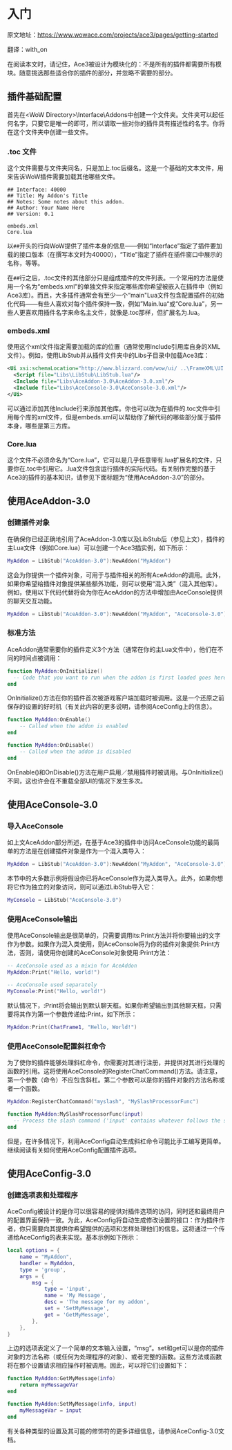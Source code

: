# 入门

原文地址：<https://www.wowace.com/projects/ace3/pages/getting-started>

翻译：with_on

在阅读本文时，请记住，Ace3被设计为模块化的：不是所有的插件都需要所有模块。随意挑选那些适合你的插件的部分，并忽略不需要的部分。

## 插件基础配置

首先在\<WoW Directory\>\\Interface\\Addons中创建一个文件夹。文件夹可以起任何名字，只要它是唯一的即可，所以请取一些对你的插件具有描述性的名字。你将在这个文件夹中创建一些文件。

### .toc 文件

这个文件需要与文件夹同名，只是加上.toc后缀名。这是一个基础的文本文件，用来告诉WoW插件需要加载其他哪些文件。

``` toc
## Interface: 40000
## Title: My Addon's Title
## Notes: Some notes about this addon.
## Author: Your Name Here
## Version: 0.1

embeds.xml
Core.lua
```

以`##`开头的行向WoW提供了插件本身的信息——例如“Interface”指定了插件要加载的接口版本（在撰写本文时为40000），“Title”指定了插件在插件窗口中展示的名称，等等。

在`##`行之后，.toc文件的其他部分只是组成插件的文件列表。一个常用的方法是使用一个名为“embeds.xml”的单独文件来指定哪些库你希望被嵌入在插件中（例如Ace3库）。而且，大多插件通常会有至少一个“main"Lua文件包含配置插件的初始化代码——有些人喜欢对每个插件保持一致，例如”Main.lua“或“Core.lua”，另一些人更喜欢用插件名字来命名主文件，就像是.toc那样，但扩展名为.lua。

### embeds.xml

使用这个xml文件指定需要加载的库的位置（通常使用Include引用库自身的XML文件）。例如，使用LibStub并从插件文件夹中的Libs子目录中加载Ace3库：

```xml
<Ui xsi:schemaLocation="http://www.blizzard.com/wow/ui/ ..\FrameXML\UI.xsd">
  <Script file="Libs\LibStub\LibStub.lua"/>
  <Include file="Libs\AceAddon-3.0\AceAddon-3.0.xml"/>
  <Include file="Libs\AceConsole-3.0\AceConsole-3.0.xml"/>
</Ui>
```

可以通过添加其他Include行来添加其他库。你也可以改为在插件的.toc文件中引用每个库的xml文件，但是embeds.xml可以帮助你了解代码的哪些部分属于插件本身，哪些是第三方库。

### Core.lua

这个文件不必须命名为“Core.lua”，它可以是几乎任意带有.lua扩展名的文件，只要你在.toc中引用它。.lua文件包含运行插件的实际代码。有关制作完整的基于Ace3的插件的基本知识，请参见下面标题为“使用AceAddon-3.0”的部分。

## 使用AceAddon-3.0

### 创建插件对象

在确保你已经正确地引用了AceAddon-3.0库以及LibStub后（参见上文），插件的主Lua文件（例如Core.lua）可以创建一个Ace3插实例，如下所示：

```lua
MyAddon = LibStub("AceAddon-3.0"):NewAddon("MyAddon")
```

这会为你提供一个插件对象，可用于与插件相关的所有AceAddon的调用。此外，如果你希望给插件对象提供某些额外功能，则可以使用“混入类”（混入其他库）。例如，使用以下代码代替将会为你在AceAddon的方法中增加由AceConsole提供的聊天交互功能。

```lua
MyAddon = LibStub("AceAddon-3.0"):NewAddon("MyAddon", "AceConsole-3.0")
```

### 标准方法

AceAddon通常需要你的插件定义3个方法（通常在你的主Lua文件中），他们在不同的时间点被调用：

```lua
function MyAddon:OnInitialize()
  -- Code that you want to run when the addon is first loaded goes here.
end
```

OnInitialize()方法在你的插件首次被游戏客户端加载时被调用。这是一个还原之前保存的设置的好时机（有关此内容的更多说明，请参阅AceConfig上的信息）。

```lua
function MyAddon:OnEnable()
    -- Called when the addon is enabled
end

function MyAddon:OnDisable()
    -- Called when the addon is disabled
end
```

OnEnable()和OnDisable()方法在用户启用／禁用插件时被调用。与OnInitialize()不同，这也许会在不重载全部UI的情况下发生多次。

## 使用AceConsole-3.0

### 导入AceConsole

如上文AceAddon部分所述，在基于Ace3的插件中访问AceConsole功能的最简单的方法是在创建插件对象是作为一个混入类导入：

``` lua
MyAddon = LibStub("AceAddon-3.0"):NewAddon("MyAddon", "AceConsole-3.0")
```

本节中的大多数示例将假设你已将AceConsole作为混入类导入。此外，如果你想将它作为独立的对象访问，则可以通过LibStub导入它：

```lua
MyConsole = LibStub("AceConsole-3.0")
```

### 使用AceConsole输出

使用AceConsole输出是很简单的，只需要调用its:Print方法并将你要输出的文字作为参数。如果作为混入类使用，则AceConsole将为你的插件对象提供:Print方法，否则，请使用你创建的AceConsole对象使用:Print方法：

```lua
-- AceConsole used as a mixin for AceAddon
MyAddon:Print("Hello, world!")

-- AceConsole used separately
MyConsole:Print("Hello, world!")
```

默认情况下，:Print将会输出到默认聊天框。如果你希望输出到其他聊天框，只需要将其作为第一个参数传递给:Print，如下所示：

```lua
MyAddon:Print(ChatFrame1, "Hello, World!")
```

### 使用AceConsole配置斜杠命令

为了使你的插件能够处理斜杠命令，你需要对其进行注册，并提供对其进行处理的函数的引用。这将使用AceConsole的RegisterChatCommand()方法。请注意，第一个参数（命令）不应包含斜杠。第二个参数可以是你的插件对象的方法名称或者一个函数。

```lua
MyAddon:RegisterChatCommand("myslash", "MySlashProcessorFunc")

function MyAddon:MySlashProcessorFunc(input)
  -- Process the slash command ('input' contains whatever follows the slash command)
end
```

但是，在许多情况下，利用AceConfig自动生成斜杠命令可能比手工编写更简单。继续阅读有关如何使用AceConfig配置插件选项。

## 使用AceConfig-3.0

### 创建选项表和处理程序

AceConfig被设计的是你可以很容易的提供对插件选项的访问，同时还和最终用户的配置界面保持一致。为此，AceConfig将自动生成修改设置的接口：作为插件作者，你只需要向其提供你希望提供的选项和怎样处理他们的信息。这将通过一个传递给AceConfig的表来实现。基本示例如下所示：

```lua
local options = {
    name = "MyAddon",
    handler = MyAddon,
    type = 'group',
    args = {
        msg = {
            type = 'input',
            name = 'My Message',
            desc = 'The message for my addon',
            set = 'SetMyMessage',
            get = 'GetMyMessage',
        },
    },
}
```

上边的选项表定义了一个简单的文本输入设置，“msg”。set和get可以是你的插件对象的方法名称（或任何为处理程序的对象）、或者完整的函数。这些方法或函数将在那个设置请求相应操作时被调用。因此，可以将它们设置如下：

```lua
function MyAddon:GetMyMessage(info)
    return myMessageVar
end

function MyAddon:SetMyMessage(info, input)
    myMessageVar = input
end
```

有关各种类型的设置及其可能的修饰符的更多详细信息，请参阅AceConfig-3.0文档。